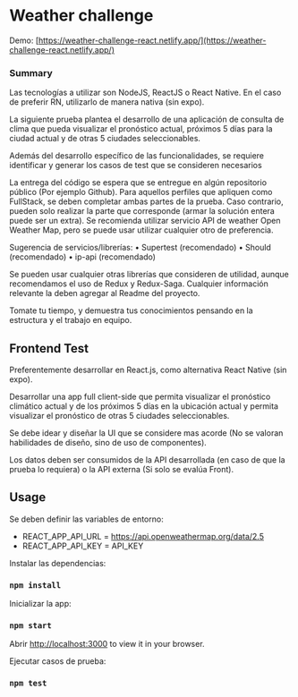 # Weather challenge

Demo: [https://weather-challenge-react.netlify.app/](https://weather-challenge-react.netlify.app/)

### Summary

Las tecnologías a utilizar son NodeJS, ReactJS o React Native. En el caso de preferir RN, utilizarlo de
manera nativa (sin expo).

La siguiente prueba plantea el desarrollo de una aplicación de consulta de clima que pueda visualizar el
pronóstico actual, próximos 5 días para la ciudad actual y de otras 5 ciudades seleccionables.

Además del desarrollo específico de las funcionalidades, se requiere identificar y generar los casos de
test que se consideren necesarios

La entrega del código se espera que se entregue en algún repositorio público (Por ejemplo Github).
Para aquellos perfiles que apliquen como FullStack, se deben completar ambas partes de la prueba. Caso
contrario, pueden solo realizar la parte que corresponde (armar la solución entera puede ser un extra).
Se recomienda utilizar servicio API de weather Open Weather Map, pero se puede usar utilizar cualquier
otro de preferencia.

Sugerencia de servicios/librerías:
• Supertest (recomendado)
• Should (recomendado)
• ip-api (recomendado)

Se pueden usar cualquier otras librerías que consideren de utilidad, aunque recomendamos el uso de
Redux y Redux-Saga. Cualquier información relevante la deben agregar al Readme del proyecto.

Tomate tu tiempo, y demuestra tus conocimientos pensando en la estructura y el trabajo en equipo.

## Frontend Test

Preferentemente desarrollar en React.js, como alternativa React Native (sin expo).

Desarrollar una app full client-side que permita visualizar el pronóstico climático actual y de los
próximos 5 días en la ubicación actual y permita visualizar el pronóstico de otras 5 ciudades
seleccionables.

Se debe idear y diseñar la UI que se considere mas acorde (No se valoran habilidades de diseño, sino de
uso de componentes).

Los datos deben ser consumidos de la API desarrollada (en caso de que la prueba lo requiera) o la API
externa (Si solo se evalúa Front).

## Usage

Se deben definir las variables de entorno:

- REACT_APP_API_URL = https://api.openweathermap.org/data/2.5
- REACT_APP_API_KEY = API_KEY

Instalar las dependencias:

### `npm install`

Inicializar la app:

### `npm start`

Abrir [http://localhost:3000](http://localhost:3000) to view it in your browser.

Ejecutar casos de prueba:

### `npm test`
